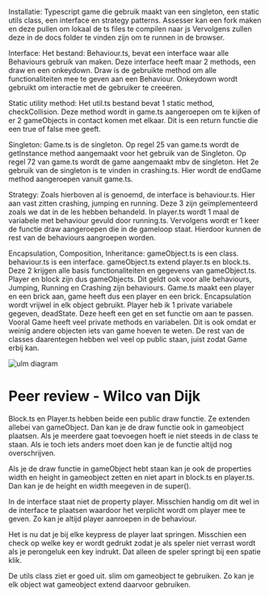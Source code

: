Installatie:
Typescript game die gebruik maakt van een singleton, een static utils class, een interface en strategy patterns.
Assesser kan een fork maken en deze pullen om lokaal de ts files te compilen naar js Vervolgens zullen deze in de docs folder te vinden
zijn om te runnen in de browser.

Interface:
Het bestand: Behaviour.ts, bevat een interface waar alle Behaviours gebruik van maken. Deze interface heeft maar 2 methods, een draw en 
een onkeydown. Draw is de gebruikte method om alle functionaliteiten mee te geven aan een Behaviour. Onkeydown wordt gebruikt om 
interactie met de gebruiker te creeëren. 

Static utility method:
Het util.ts bestand bevat 1 static method, checkCollision. Deze method wordt in game.ts aangeroepen om te kijken of er 2
gameObjects in contact komen met elkaar. Dit is een return functie die een true of false mee geeft.

Singleton:
Game.ts is de singleton. Op regel 25 van game.ts wordt de getInstance method aangemaakt voor het gebruik van de Singleton.
Op regel 72 van game.ts wordt de game aangemaakt mbv de singleton. Het 2e gebruik van de singleton is te
vinden in crashing.ts. Hier wordt de endGame method aangeroepen vanuit game.ts.

Strategy:
Zoals hierboven al is genoemd, de interface is behaviour.ts. Hier aan vast zitten crashing, jumping en running. Deze 3 zijn 
geïmplementeerd zoals we dat in de les hebben behandeld. In player.ts wordt 1 maal de variabele met behaviour gevuld door 
running.ts. Vervolgens wordt er 1 keer de functie draw aangeroepen die in de gameloop staat. Hierdoor kunnen de rest van
de behaviours aangroepen worden.

Encapsulation, Composition, Inheritance:
gameObject.ts is een class. behaviour.ts is een interface. gameObject.ts extend player.ts en block.ts. Deze 2 krijgen alle basis
functionaliteiten en gegevens van gameObject.ts. Player en block zijn dus gameObjects. Dit geldt ook voor alle behaviours,
Jumping, Running en Crashing zijn behaviours.
Game.ts maakt een player en een brick aan, game heeft dus een player en een brick.
Encapsulation wordt vrijwel in elk object gebruikt. Player heb ik 1 private variabele gegeven, deadState. Deze heeft een
get en set functie om aan te passen. Vooral Game heeft veel private methods en variabelen. Dit is ook omdat er weinig andere
objecten iets van game hoeven te weten. De rest van de classes daarentegen hebben wel veel op public staan, juist zodat
Game erbij kan.

![ulm diagram](./class-diagram.PNG)

# Peer review - Wilco van Dijk
Block.ts en Player.ts hebben beide een public draw functie. Ze extenden allebei van gameObject. Dan kan je de draw functie ook in gameobject plaatsen. Als je meerdere gaat toevoegen hoeft ie niet steeds in de class te staan. Als ie toch iets anders moet doen kan je de functie altijd nog overschrijven.

Als je de draw functie in gameObject hebt staan kan je ook de properties width en height in gameobject zetten en niet apart in block.ts en player.ts. Dan kan je de height en width meegeven in de super().

In de interface staat niet de property player. Misschien handig om dit wel in de interface te plaatsen waardoor het verplicht wordt om player mee te geven. Zo kan je altijd player aanroepen in de behaviour.

Het is nu dat je bij elke keypress de player laat springen. Misschien een check op welke key er wordt gedrukt zodat je als speler niet verrast wordt als je perongeluk een key indrukt. Dat alleen de speler springt bij een spatie klik.

De utils class ziet er goed uit. slim om gameobject te gebruiken. Zo kan je elk object wat gameobject extend daarvoor gebruiken.
